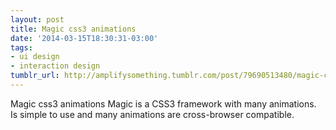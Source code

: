 ```yaml
---
layout: post
title: Magic css3 animations
date: '2014-03-15T18:30:31-03:00'
tags:
- ui design
- interaction design
tumblr_url: http://amplifysomething.tumblr.com/post/79690513480/magic-css3-animations
---
```

Magic css3 animations
Magic is a CSS3 framework with many animations. Is simple to use and many animations are cross-browser compatible.

